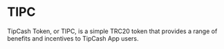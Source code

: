 # TIPC
TipCash Token, or TIPC, is a simple TRC20 token that provides a range of benefits and incentives to TipCash App users.

